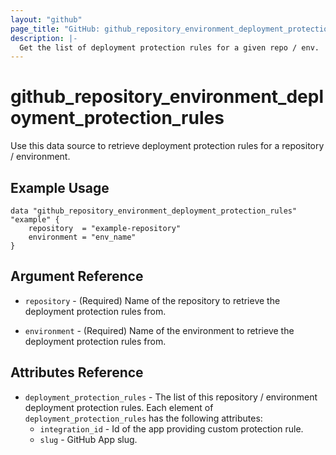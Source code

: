 ```yaml
---
layout: "github"
page_title: "GitHub: github_repository_environment_deployment_protection_rules"
description: |-
  Get the list of deployment protection rules for a given repo / env.
---
```


# github_repository_environment_deployment_protection_rules

Use this data source to retrieve deployment protection rules for a repository / environment.

## Example Usage

```hcl
data "github_repository_environment_deployment_protection_rules" "example" {
    repository  = "example-repository"
    environment = "env_name"
}
```

## Argument Reference

* `repository` - (Required) Name of the repository to retrieve the deployment protection rules from.

* `environment` - (Required) Name of the environment to retrieve the deployment protection rules from.

## Attributes Reference

* `deployment_protection_rules` - The list of this repository / environment deployment protection rules. Each element of `deployment_protection_rules` has the following attributes:
    * `integration_id` - Id of the app providing custom protection rule.
    * `slug` - GitHub App slug.

